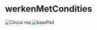 # werkenMetCondities

![Circus req](https://github.com/SamFortuin/werkenMetCondities/tree/main/Screenshots/requerement.png?raw=true)
![kaasPad](https://eu1files.itslearning.com/data/459/407099/Afbeelding1.png)